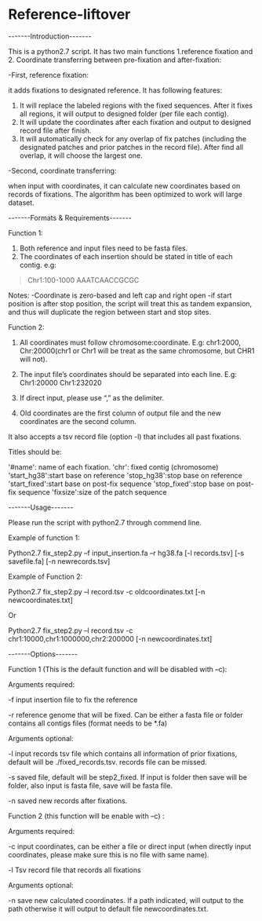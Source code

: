 # Reference-liftover


-------Introduction-------

This is a python2.7 script. It has two main functions 1.reference fixation and 2. Coordinate transferring between pre-fixation and after-fixation:

-First, reference fixation:

it adds fixations to designated reference. It has following features:

1.	It will replace the labeled regions with the fixed sequences. After it fixes all regions, it will output to designed folder (per file each contig). 
2.	It will update the coordinates after each fixation and output to designed record file after finish.
3.	It will automatically check for any overlap of fix patches (including the designated patches and prior patches in the record file). After find all overlap, it will choose the largest one.

-Second, coordinate transferring:

when input with coordinates, it can calculate new coordinates based on records of fixations. The algorithm has been optimized to work will large dataset.


-------Formats & Requirements-------


Function 1:
1.	Both reference and input files need to be fasta files. 
2.	The coordinates of each insertion should be stated in title of each contig.
e.g: 
>Chr1:100-1000
AAATCAACCGCGC

Notes:
-Coordinate is zero-based and left cap and right open
-if start position is after stop position, the script will treat this as tandem expansion, and thus will duplicate the region between start and stop sites.

Function 2:

1.	All coordinates must follow chromosome:coordinate. E.g: chr1:2000, Chr:20000(chr1 or Chr1 will be treat as the same chromosome, but CHR1 will not).

2.	The input file’s coordinates should be separated into each line. 
E.g: 
Chr1:20000
Chr1:232020

3.	If direct input, please use “,” as the delimiter. 
4.	Old coordinates are the first column of output file and the new coordinates are the second column. 


It also accepts a tsv record file (option -l) that includes all past fixations.

Titles should be:

'#name': name of each fixation.
'chr': fixed contig (chromosome)
'start_hg38':start base on reference
'stop_hg38':stop base on reference 
'start_fixed':start base on post-fix sequence
'stop_fixed':stop base on post-fix sequence
'fixsize':size of the patch sequence



-------Usage-------

Please run the script with python2.7 through commend line. 

Example of function 1:

Python2.7 fix_step2.py –f input_insertion.fa –r hg38.fa [-l records.tsv] [-s savefile.fa] [-n newrecords.tsv]

Example of Function 2:

Python2.7 fix_step2.py –l record.tsv  -c oldcoordinates.txt   [-n newcoordinates.txt]

Or 

Python2.7 fix_step2.py –l record.tsv  -c chr1:10000,chr1:1000000,chr2:200000   [-n newcoordinates.txt]





-------Options-------

Function 1 (This is the default function and will be disabled with –c):

Arguments required:

-f			input insertion file to fix the reference

-r			reference genome that will be fixed. Can be either a fasta file or folder contains all contigs files (format needs to be *.fa)

Arguments optional:

-l			input records tsv file which contains all information of prior fixations, default will be ./fixed_records.tsv. records file can be missed.

-s			saved file, default will be step2_fixed. If input is folder then save will be folder, also input is fasta file, save will be fasta file.

-n			saved new records after fixations. 


Function 2 (this function will be enable with –c) :

Arguments required:

-c			input coordinates, can be either a file or direct input (when directly input coordinates, please make sure this is no file with same name).

-l			Tsv record file that records all fixations

Arguments optional:

-n			save new calculated coordinates. If a path indicated, will output to the path otherwise it will output to default file newcoordinates.txt. 

